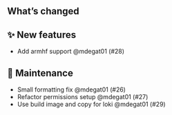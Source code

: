 ## What’s changed
## ✨ New features

- Add armhf support @mdegat01 (#28)

## 🧰 Maintenance

- Small formatting fix @mdegat01 (#26)
- Refactor permissions setup @mdegat01 (#27)
- Use build image and copy for loki @mdegat01 (#29)

